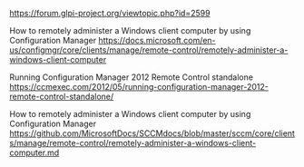 https://forum.glpi-project.org/viewtopic.php?id=2599

How to remotely administer a Windows client computer by using Configuration Manager https://docs.microsoft.com/en-us/configmgr/core/clients/manage/remote-control/remotely-administer-a-windows-client-computer

Running Configuration Manager 2012 Remote Control standalone https://ccmexec.com/2012/05/running-configuration-manager-2012-remote-control-standalone/

How to remotely administer a Windows client computer by using Configuration Manager https://github.com/MicrosoftDocs/SCCMdocs/blob/master/sccm/core/clients/manage/remote-control/remotely-administer-a-windows-client-computer.md
